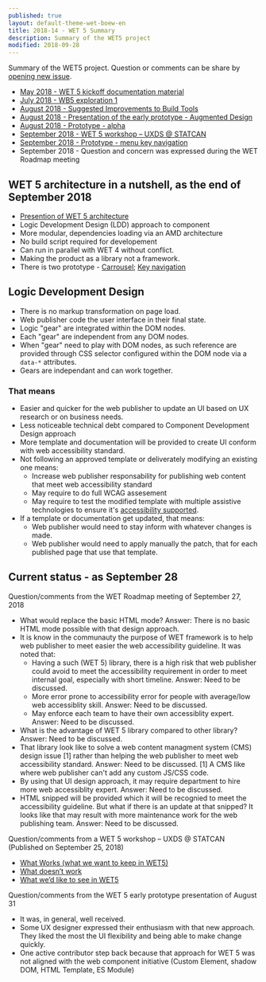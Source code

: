 ```yaml
---
published: true
layout: default-theme-wet-boew-en
title: 2018-14 - WET 5 Summary
description: Summary of the WET5 project
modified: 2018-09-28
---
```


Summary of the WET5 project. Question or comments can be share by [opening new issue](https://github.com/wet-boew/wet-boew/issues/new).

* [May 2018 - WET 5 kickoff documentation material](2018-3-wet5-kickoff.html)
* [July 2018 - WB5 exploration 1](2018-6-wb5-exploration-1.html)
* [August 2018 - Suggested Improvements to Build Tools](2018-9-grunt.html)
* [August 2018 - Presentation of the early prototype - Augmented Design](2018-11-wet5-augmented-design-presentation.html)
* [August 2018 - Prototype - alpha](2018-assets/2018-11-prototype/stacks/docs/index.html)
* [September 2018 - WET 5 workshop – UXDS @ STATCAN](2018-13-wet5-workshop-statcan.html)
* [September 2018 - Prototype - menu key navigation](2018-assets/2018-11-prototype/stacks/docs/nav-demo.html)
* September 2018 - Question and concern was expressed during the WET Roadmap meeting

## WET 5 architecture in a nutshell, as the end of September 2018

* [Presention of WET 5 architecture](2018-11-wet5-augmented-design-presentation.html)
* Logic Development Design (LDD) approach to component
* More modular, dependencies loading via an AMD architecture
* No build script required for developement
* Can run in parallel with WET 4 without conflict.
* Making the product as a library not a framework.
* There is two prototype - [Carrousel](2018-assets/2018-11-prototype/stacks/docs/index.html); [Key navigation](2018-assets/2018-11-prototype/stacks/docs/nav-demo.html)

## Logic Development Design

* There is no markup transformation on page load.
* Web publisher code the user interface in their final state.
* Logic "gear" are integrated within the DOM nodes.
* Each "gear" are independent from any DOM nodes.
* When "gear" need to play with DOM nodes, as such reference are provided through CSS selector configured within the DOM node via a ```data-*``` attributes.
* Gears are independant and can work together.

### That means

* Easier and quicker for the web publisher to update an UI based on UX research or on business needs.
* Less noticeable technical debt compared to Component Development Design approach 
* More template and documentation will be provided to create UI conform with web accessibility standard.
* Not following an approved template or deliverately modifying an existing one means:
	* Increase web publisher responsability for publishing web content that meet web accessibility standard
	* May require to do full WCAG assesement
	* May require to test the modified template with multiple assistive technologies to ensure it's [accessibility supported](https://www.w3.org/TR/UNDERSTANDING-WCAG20/conformance.html#uc-accessibility-support-head).
* If a template or documentation get updated, that means:
	* Web publisher would need to stay inform with whatever changes is made.
	* Web publisher would need to apply manually the patch, that for each published page that use that template.

## Current status - as September 28

Question/comments from the WET Roadmap meeting of September 27, 2018

* What would replace the basic HTML mode? Answer: There is no basic HTML mode possible with that design approach.
* It is know in the communauty the purpose of WET framework is to help web publisher to meet easier the web accessibility guideline. It was noted that:
	* Having a such (WET 5) library, there is a high risk that web publisher could avoid to meet the accessibility requirement in order to meet internal goal, especially with short timeline. Answer: Need to be discussed.
	* More error prone to accessibility error for people with average/low web accessiblity skill. Answer: Need to be discussed.
	* May enforce each team to have their own accessiblity expert. Answer: Need to be discussed.
* What is the advantage of WET 5 library compared to other library? Answer: Need to be discussed.
* That library look like to solve a web content managment system (CMS) design issue [1] rather than helping the web publisher to meet web accessibility standard. Answer: Need to be discussed. [1] A CMS like where web publisher can't add any custom JS/CSS code.
* By using that UI design approach, it may require department to hire more web accessiblity expert. Answer: Need to be discussed.
* HTML snipped will be provided which it will be recognied to meet the accessibility guideline. But what if there is an update at that snipped? It looks like that may result with more maintenance work for the web publishing team. Answer: Need to be discussed.

Question/comments from a WET 5 workshop – UXDS @ STATCAN (Published on September 25, 2018)

* [What Works (what we want to keep in WET5)](2018-13-wet5-workshop-statcan.html#what-works-what-we-want-to-keep-in-wet5)
* [What doesn’t work](2018-13-wet5-workshop-statcan.html#what-doesnt-work)
* [What we’d like to see in WET5](2018-13-wet5-workshop-statcan.html#what-wed-like-to-see-in-wet5)


Question/comments from the WET 5 early prototype presentation of August 31

* It was, in general, well received.
* Some UX designer expressed their enthusiasm with that new approach. They liked the most the UI flexibility and being able to make change quickly.
* One active contributor step back because that approach for WET 5 was not aligned with the web component initiative (Custom Element, shadow DOM, HTML Template, ES Module)
